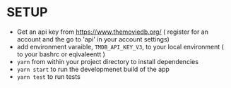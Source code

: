 # SETUP
- Get an api key from https://www.themoviedb.org/ ( register for an account and the go to 'api' in your account settings)
- add environment varaible, `TMDB_API_KEY_V3`, to your local environment ( to your bashrc or eqivaleentt ) 
- `yarn` from within your project directory to install dependencies
- `yarn start` to run the developmenet build of the app
- `yarn test` to run tests